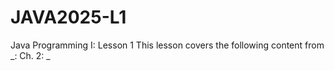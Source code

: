 # JAVA2025-L1
Java Programming I: Lesson 1
This lesson covers the following content from _:
Ch. 2: _
